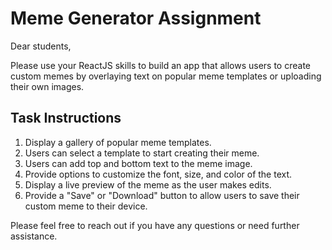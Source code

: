 # Meme Generator Assignment

Dear students,

Please use your ReactJS skills to build an app that allows users to create custom memes by overlaying text on popular meme templates or uploading their own images.

## Task Instructions

1. Display a gallery of popular meme templates.
2. Users can select a template to start creating their meme.
3. Users can add top and bottom text to the meme image.
4. Provide options to customize the font, size, and color of the text.
5. Display a live preview of the meme as the user makes edits.
6. Provide a "Save" or "Download" button to allow users to save their custom meme to their device.

Please feel free to reach out if you have any questions or need further assistance.
